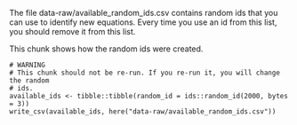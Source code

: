 The file data-raw/available_random_ids.csv contains random ids that you can use to identify new equations. Every time you use an id from this list, you should remove it from this list.

This chunk shows how the random ids were created.

```
# WARNING
# This chunk should not be re-run. If you re-run it, you will change the random
# ids. 
available_ids <- tibble::tibble(random_id = ids::random_id(2000, bytes = 3))
write_csv(available_ids, here("data-raw/available_random_ids.csv"))
```
